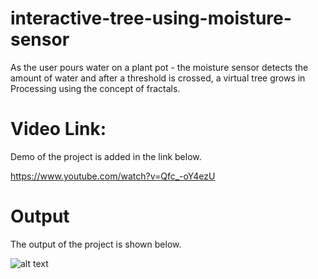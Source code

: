 # interactive-tree-using-moisture-sensor

As the user pours water on a plant pot - the moisture sensor detects the amount of water and after a threshold is crossed, a virtual tree grows in Processing using the concept of fractals.

# Video Link:
Demo of the project is added in the link below.

https://www.youtube.com/watch?v=Qfc_-oY4ezU

# Output
The output of the project is shown below.

![alt text](https://github.com/hasibzunair/interactive-tree-using-moisture-sensor/blob/master/treegen.PNG)
